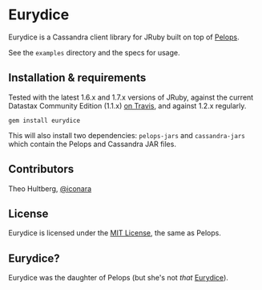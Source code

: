 # Eurydice

Eurydice is a Cassandra client library for JRuby built on top of [Pelops](https://github.com/s7/scale7-pelops).

See the `examples` directory and the specs for usage.

## Installation & requirements

Tested with the latest 1.6.x and 1.7.x versions of JRuby, against the current Datastax Community Edition (1.1.x) [on Travis](https://travis-ci.org/iconara/eurydice), and against 1.2.x regularly.

    gem install eurydice

This will also install two dependencies: `pelops-jars` and `cassandra-jars` which contain the Pelops and Cassandra JAR files.

## Contributors

Theo Hultberg, [@iconara](http://twitter.com/iconara)

## License

Eurydice is licensed under the [MIT License](http://www.opensource.org/licenses/mit-license.php), the same as Pelops.

## Eurydice?

Eurydice was the daughter of Pelops (but she's not _that_ [Eurydice](http://en.wikipedia.org/wiki/Eurydice)).